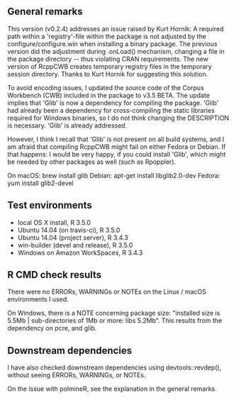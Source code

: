 ## General remarks

This version (v0.2.4) addresses an issue raised by Kurt Hornik: A required path within a 'registry'-file within the package is not adjusted by the configure/configure.win when installing a binary package. The previous version did the adjustment during .onLoad() mechanism, changing a file in the package directory -- thus violating CRAN requirements. The new version of RcppCWB creates temporary registry files in the temporary session directory. Thanks to Kurt Hornik for suggesting this solution.

To avoid encoding issues, I updated the source code of the Corpus Workbench (CWB) included in the package to v3.5 BETA. The update implies that 'Glib' is now a dependency for compiling the package. 'Glib' had already been a dependency for cross-compiling the static libraries required for Windows binaries, so I do not think changing the DESCRIPTION is necessary. 'Glib' is already addressed.

However, I think I recall that 'Glib' is not present on all build systems, and I am afraid that compiling RcppCWB might fail on either Fedora or Debian. If that happens: I would be very happy, if you could install 'Glib', which might be needed by other packages as well (such as Rpoppler).

On macOS: brew install glib
Debian: apt-get install libglib2.0-dev
Fedora: yum install glib2-devel



## Test environments

* local OS X install, R 3.5.0
* Ubuntu 14.04 (on travis-ci), R 3.5.0
* Ubuntu 14.04 (project server), R 3.4.3
* win-builder (devel and release), R 3.5.0
* Windows on Amazon WorkSpaces, R 3.4.3


## R CMD check results

There were no ERRORs, WARNINGs or NOTEs on the Linux / macOS environments I used. 

On Windows, there is a NOTE concerning package size: "installed size is  5.5Mb | sub-directories of 1Mb or more: libs 5.2Mb". This results from the dependency on pcre, and glib.


## Downstream dependencies

I have also checked downstream dependencies using devtools::revdep(),
without seeing ERRORs, WARNINGs, or NOTEs.

On the issue with polmineR, see the explanation in the general remarks.
